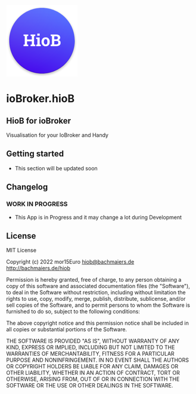 ﻿![Logo](admin/samart_home_handy_bis.png) 
# ioBroker.hioB


## HioB for ioBroker

Visualisation for your IoBroker and Handy

## Getting started
* This section will be updated soon

## Changelog
<!--
	Placeholder for the next version (at the beginning of the line):
	### **WORK IN PROGRESS**
-->

### **WORK IN PROGRESS**
* This App is in Progress and it may change a lot during Development

## License
MIT License

Copyright (c) 2022 mor15Euro <hiob@bachmaiers.de> <http://bachmaiers.de/hiob>

Permission is hereby granted, free of charge, to any person obtaining a copy
of this software and associated documentation files (the "Software"), to deal
in the Software without restriction, including without limitation the rights
to use, copy, modify, merge, publish, distribute, sublicense, and/or sell
copies of the Software, and to permit persons to whom the Software is
furnished to do so, subject to the following conditions:

The above copyright notice and this permission notice shall be included in all
copies or substantial portions of the Software.

THE SOFTWARE IS PROVIDED "AS IS", WITHOUT WARRANTY OF ANY KIND, EXPRESS OR
IMPLIED, INCLUDING BUT NOT LIMITED TO THE WARRANTIES OF MERCHANTABILITY,
FITNESS FOR A PARTICULAR PURPOSE AND NONINFRINGEMENT. IN NO EVENT SHALL THE
AUTHORS OR COPYRIGHT HOLDERS BE LIABLE FOR ANY CLAIM, DAMAGES OR OTHER
LIABILITY, WHETHER IN AN ACTION OF CONTRACT, TORT OR OTHERWISE, ARISING FROM,
OUT OF OR IN CONNECTION WITH THE SOFTWARE OR THE USE OR OTHER DEALINGS IN THE
SOFTWARE.
